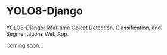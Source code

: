 # YOLO8-Django
YOLO8-Django: Real-time Object Detection, Classification, and Segmentations Web App.

Coming soon...
